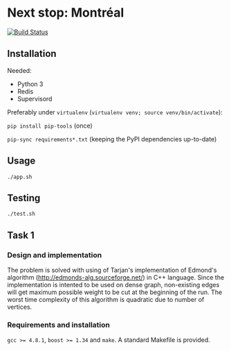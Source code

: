 # Next stop: Montréal

[![Build Status](https://travis-ci.org/mgp4/prague-transport-2017.svg?branch=master)](https://travis-ci.org/mgp4/prague-transport-2017)


## Installation

Needed:
- Python 3
- Redis
- Supervisord

Preferably under `virtualenv` (`virtualenv venv; source venv/bin/activate`):

`pip install pip-tools` (once)

`pip-sync requirements*.txt` (keeping the PyPI dependencies up-to-date)


## Usage

`./app.sh`


## Testing

`./test.sh`

## Task 1

### Design and implementation

The problem is solved with using of Tarjan's implementation of Edmond's algorithm
(http://edmonds-alg.sourceforge.net/) in C++ language. Since the implementation
is intented to be used on dense graph, non-existing edges will get maximum possible
weight to be cut at the beginning of the run. The worst time complexity of this
algorithm is quadratic due to number of vertices.

### Requirements and installation

`gcc >= 4.8.1`, `boost >= 1.34` and `make`. A standard Makefile is provided.
